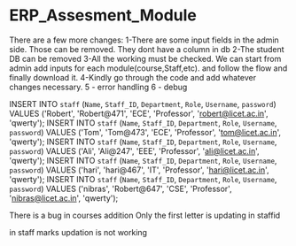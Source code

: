 # ERP_Assesment_Module
There are a few more changes:
1-There are some input fields in the admin side.
Those can be removed. They dont have a column in db
2-The student DB can be removed
3-All the working must be checked.
We can start from admin add inputs for each module(course,Staff,etc).
and follow the flow and finally download it.
4-Kindly go through the code and add whatever changes necessary.
5 - error handling
6 - debug
<!-- Queries -->
INSERT INTO `staff` (`Name`, `Staff_ID`, `Department`, `Role`, `Username`, `password`) VALUES ('Robert', 'Robert@471', 'ECE', 'Professor', 'robert@licet.ac.in', 'qwerty');
INSERT INTO `staff` (`Name`, `Staff_ID`, `Department`, `Role`, `Username`, `password`) VALUES ('Tom', 'Tom@473', 'ECE', 'Professor', 'tom@licet.ac.in', 'qwerty');
INSERT INTO `staff` (`Name`, `Staff_ID`, `Department`, `Role`, `Username`, `password`) VALUES ('Ali', 'Ali@247', 'EEE', 'Professor', 'ali@licet.ac.in', 'qwerty');
INSERT INTO `staff` (`Name`, `Staff_ID`, `Department`, `Role`, `Username`, `password`) VALUES ('hari', 'hari@467', 'IT', 'Professor', 'hari@licet.ac.in', 'qwerty');
INSERT INTO `staff` (`Name`, `Staff_ID`, `Department`, `Role`, `Username`, `password`) VALUES ('nibras', 'Robert@647', 'CSE', 'Professor', 'nibras@licet.ac.in', 'qwerty');



There is a bug in courses addition
Only the first letter is updating in staffid


in staff
marks updation is not working